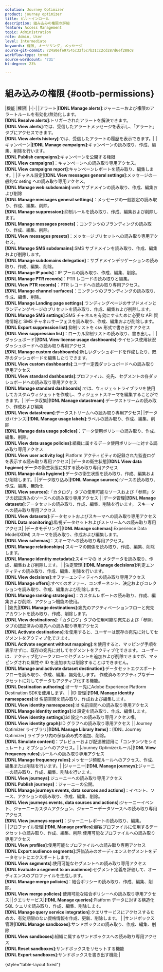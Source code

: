 ```yaml
---
solution: Journey Optimizer
product: journey optimizer
title: ビルトインロール
description: 組み込みの権限の詳細
feature: Access Management
topic: Administration
role: Admin, User
level: Intermediate
keywords: 権限, オーサリング, メッセージ
source-git-commit: 724a0efe97545c32f5c7b31cc2cd287d6ef288c8
workflow-type: tm+mt
source-wordcount: '731'
ht-degree: 23%

---
```


# 組み込みの権限 {#ootb-permissions}

|機能 |権限| |-|-| |アラート|**[!DNL Manage alerts]**:ジャーニーおよび権限のアラートルールを有効化/無効化します。</br>**[!DNL Resolve alerts]**:トリガーされたアラートを解決できます。</br>**[!DNL View alerts]**:では、受信したアラートメッセージを表示し、「アラート」タブにアクセスできます。 </br>**[!DNL View alerts history]**:では、受信したアラートの履歴を表示できます。| |キャンペーン|**[!DNL Manage campaigns]**:キャンペーンの読み取り、作成、編集、削除を行います。</br>**[!DNL Publish campaigns]**:キャンペーンを公開する権限&#x200B;</br>**[!DNL View campaigns]**：キャンペーンへの読み取り専用アクセス。</br>**[!DNL View campaigns report]**:キャンペーンレポートを読み取り、編集します。| |チャネル設定|**[!DNL View messages general settings]**:メッセージの一般的な seting への読み取り専用アクセス。</br>**[!DNL Manage web subdomain]**:web サブドメインの読み取り、作成、編集および削除</br>**[!DNL Manage messages general settings]**：メッセージの一般設定の読み取り、作成、編集、削除。</br>**[!DNL Manage suppression]**:抑制ルールを読み取り、作成、編集および削除します。</br>**[!DNL Manage messages presets]**：コンテンツのブランディングの読み取り、作成、編集、削除。</br>**[!DNL View messages presets]**：メッセージプリセットへの読み取り専用アクセス。</br>**[!DNL Manage SMS subdomains]**:SMS サブドメインを読み取り、作成、編集および削除します。</br>**[!DNL Manage subdomains delegation]**：サブドメインデリゲーションの読み取り、作成、編集、削除。</br>**[!DNL Manage IP pools]**：IP プールの読み取り、作成、編集、削除。</br>**[!DNL Manage PTR records]**：PTR レコードの読み取りと編集。</br>**[!DNL View PTR records]**：PTR レコードへの読み取り専用アクセス。</br>**[!DNL Manage channel surfaces]**：コンテンツのブランディングの読み取り、作成、編集、削除。</br>**[!DNL Manage Landing page settings]**:ランディングページのサブドメインとランディングページのプリセットを読み取り、作成、編集および削除します。</br>**[!DNL Manage SMS settings]**:SMS チャネルを有効にするために必要な API 資格情報と SMS チャネルサーフェスを読み取り、作成、編集および削除します。</br>**[!DNL Export suppression list]**:抑制リストを csv 形式で書き出すアクセス&#x200B;</br>**[!DNL View suppression list]**：ローカル抑制リストの読み取り、書き出し。| |ダッシュボード|**[!DNL View license usage dashboards]**:ライセンス使用状況ダッシュボードへの読み取り専用アクセス</br>**[!DNL Manage custom dashboards]**:新しいダッシュボードを作成したり、既存のダッシュボードを編集したりできます。</br>**[!DNL View custom dashboards]**:ユーザー定義ダッシュボードへの読み取り専用アクセス</br>**[!DNL View standard dashboards]**:プロファイル、宛先、セグメントの各ダッシュボードへの読み取り専用アクセス&#x200B;</br>**[!DNL Manage standard dashboards]**:では、ウィジェットライブラリを使用してカスタムウィジェットを作成し、ウィジェットスキーマを編集することができます。| |データ収集|**[!DNL Manage datastream]**:データストリームの読み取り、作成および編集</br>**[!DNL View datastream]**:データストリームへの読み取り専用アクセス| |データガバナンス|**[!DNL Manage usage labels]**:ラベルの読み取り、作成、編集、削除&#x200B;</br>**[!DNL Manage data usage policies]**：データ使用ポリシーの読み取り、作成、編集、削除。</br>**[!DNL View data usage policies]**:組織に属するデータ使用ポリシーに対する読み取り専用アクセス&#x200B;</br>**[!DNL View user activity log]**:Platform アクティビティの記録された監査ログを表示する読み取り専用アクセス| |データの衛生状態|**[!DNL View data hygiene]**:データの衛生状態に対する読み取り専用アクセス</br>**[!DNL Manage data hygiene]**:データの衛生状態を読み取り、作成、編集および削除します。| |データ取り込み|**[!DNL Manage sources]**:ソースの読み取り、作成、編集、無効化&#x200B;</br>**[!DNL View sources]**:「カタログ」タブの使用可能なソースおよび「参照」タブの認証済みのソースへの読み取り専用アクセス | |データ管理|**[!DNL Manage datasets]**:データセットの読み取り、作成、編集、削除を行います。 スキーマへの読み取り専用アクセス</br>**[!DNL View datasets]**:データセットおよびスキーマへの読み取り専用アクセス&#x200B;</br>**[!DNL Data monitoring]**:監視データセットおよびストリームへの読み取り専用アクセス| |データモデリング|**[!DNL Manage schemas]**:Experience Data Model(XDM) スキーマを読み取り、作成および編集します。</br>**[!DNL View schemas]**：スキーマへの読み取り専用アクセス。</br>**[!DNL Manage relationships]**:スキーマの関係を読み取り、作成、編集、削除します。</br>**[!DNL Manage identity metadata]**:スキーマの id メタデータを読み取り、作成、編集および削除します。 | |決定管理|**[!DNL Manage decisions]**:判定エンティティの読み取り、作成、編集、削除を行います。</br>**[!DNL View decisions]**:オファーエンティティへの読み取り専用アクセス</br>**[!DNL Manage offers]**:すべてのオファー、コンポーネント、決定およびコレクションを読み取り、作成、編集および削除します。</br>**[!DNL Manage ranking strategies]**：カスタムレポートの読み取り、作成、編集および削除、アクション機能の使用。</br>| |宛先|**[!DNL Manage destinations]**:宛先のアクティベーションフローと宛先アカウントを読み取り、作成、削除します。</br>**[!DNL View destinations]**:「カタログ」タブの使用可能な宛先および「参照」タブの認証済みの宛先への読み取り専用アクセス&#x200B;</br>**[!DNL Activate destinations]**:を使用すると、ユーザーは既存の宛先に対してセグメントをアクティブ化できます。</br>**[!DNL Activate segment without mapping]**:を使用すると、マッピング手順を表示せずに、既存の宛先に対してセグメントをアクティブ化できます。 ユーザーは、アクティブ化ワークフローでセグメントを追加および削除できますが、マッピングされた属性や ID を追加または削除することはできません。</br>**[!DNL Manage and activate dataset destination]**:データセットエクスポートフローを読み取り、作成、編集、無効化します。 作成済みのアクティブなデータセットに対してデータもアクティブ化する機能。</br>**[!DNL Destination authoring]**:オーサー先にAdobe Experience Platform Destination SDKを使用します。 | |ID 管理|**[!DNL Manage identity namespaces]**:id 名前空間を読み取り、作成および編集します。</br>**[!DNL View identity namespaces]**:id 名前空間への読み取り専用アクセス</br>**[!DNL Manage identity settings]**:id 設定を読み取り、作成、編集します。</br>**[!DNL View identity settings]**:id 設定への読み取り専用アクセス権。</br>**[!DNL View identity graph]**:ID グラフへの読み取り専用アクセス | |Journey Optimizer ライブラリ|**[!DNL Manage Library Items]**：[!DNL Journey Optimizer] ライブラリ内の保存済み式の追加、削除。</br>**[!DNL Simulate content]**：プレビューおよび配達確認用に「コンテンツをシミュレート」オプションへのアクセス。| |Journey Optimizerルール|**[!DNL View frequency rules]**:ルールへの読み取り専用アクセス</br>**[!DNL Manage frequency rules]**:メッセージ頻度ルールへのアクセス、作成、編集または削除を行います。| |ジャーニー|**[!DNL Manage journeys]**:ジャーニーの読み取り、作成、編集、削除を行います。</br>**[!DNL View journeys]**:ジューニーへの読み取り専用アクセス</br>**[!DNL Publish journeys]**：ジャーニーの公開。</br>**[!DNL Manage journeys events, data sources and actions]**：イベント、ソース、アクションの読み取り、作成、編集、削除。</br>**[!DNL View journeys events, data sources and actions]**:ジャーニーイベント、ジャーニーカスタムアクション、ジャーニーデータソースへの読み取り専用アクセス&#x200B;</br>**[!DNL View journeys report]**：ジャーニーレポートの読み取り、編集。</br>| |プロファイル管理|**[!DNL Manage profiles]**:顧客プロファイルに使用するデータセットの読み取り、作成、編集、削除 使用可能なプロファイルへの読み取り専用アクセス</br>**[!DNL View profiles]**:使用可能なプロファイルへの読み取り専用アクセス&#x200B;</br>**[!DNL Export audience segments]**:評価済みのオーディエンスセグメントをデータセットにエクスポートします。</br>**[!DNL View segments]**:使用可能なセグメントへの読み取り専用アクセス&#x200B;</br>**[!DNL Evaluate a segment to an audience]**:セグメント定義を評価して、オーディエンスのプロファイルを生成します。</br>**[!DNL Manage merge policies]**：結合ポリシーの読み取り、作成、編集、削除。</br>**[!DNL View merge policies]**:使用可能な結合ポリシーへの読み取り専用アクセス| |クエリサービス|**[!DNL Manage queries]**:Platform データに対する構造化 SQL クエリを読み取り、作成、編集、削除します。</br>**[!DNL Manage query service integration]**:クエリサービスにアクセスするための、有効期限のない資格情報を作成、更新、削除します。 | |サンドボックス管理|**[!DNL Manage sandboxes]**:サンドボックスの読み取り、作成、編集、削除&#x200B;</br>**[!DNL View sandboxes]**:組織に属するサンドボックスへの読み取り専用アクセス</br>**[!DNL Reset sandboxes]**:サンドボックスをリセットする機能&#x200B;</br>**[!DNL Export sandboxes]**:サンドボックスを書き出す機能 |

{style="table-layout:fixed"}
